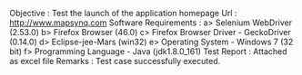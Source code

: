Objective : Test the launch of the application homepage
Url : http://www.mapsynq.com
Software Requirements :  a> Selenium WebDriver (2.53.0)
                         b> Firefox Browser (46.0)
                         c> Firefox Browser Driver - GeckoDriver (0.14.0)
                         d> Eclipse-jee-Mars (win32)
                         e> Operating System - Windows 7 (32 bit)
                         f> Programming Language - Java (jdk1.8.0_161)
Test Report : Attached as excel file
Remarks : Test case successfully executed.
